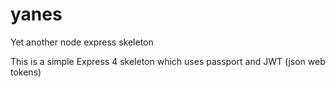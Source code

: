# yanes
Yet another node express skeleton

This is a simple Express 4 skeleton which uses passport and JWT (json web tokens)
